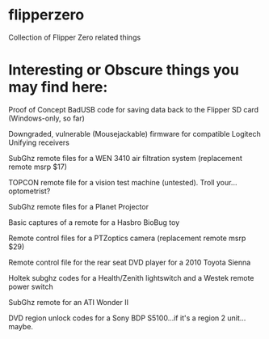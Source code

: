 # flipperzero
Collection of Flipper Zero related things

# Interesting or Obscure things you may find here:

Proof of Concept BadUSB code for saving data back to the Flipper SD card (Windows-only, so far)

Downgraded, vulnerable (Mousejackable) firmware for compatible Logitech Unifying receivers

SubGhz remote files for a WEN 3410 air filtration system (replacement remote msrp $17)

TOPCON remote file for a vision test machine (untested). Troll your... optometrist? 

SubGhz remote files for a Planet Projector

Basic captures of a remote for a Hasbro BioBug toy

Remote control files for a PTZoptics camera (replacement remote msrp $29)

Remote control file for the rear seat DVD player for a 2010 Toyota Sienna

Holtek subghz codes for a Health/Zenith lightswitch and a Westek remote power switch

SubGhz remote for an ATI Wonder II

DVD region unlock codes for a Sony BDP S5100...if it's a region 2 unit... maybe.
